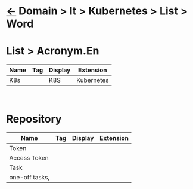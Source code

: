# [&larr;][Back_Readme] Domain > It > Kubernetes > List > Word

# List > Acronym.En

|Name|Tag|Display|Extension|
|-|-|-|-|
|K8s||K8S|Kubernetes|
<br>


# Repository

|Name|Tag|Display|Extension|
|-|-|-|-|
|Token|
|Access Token|
|Task|
|one-off tasks,|
<br>



[//]: #(Reference)
[Back_Readme]:           ./readme.md         "Home > List"

[Synonym_list]:     /../topic/list/synonym_list.md (List > Acronym)
[Translate_list]:   /../topic/list/translate_list.md (List > Translation)
[Todo]:            Todo (Todo)
